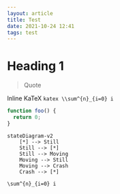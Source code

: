 ```yaml
---
layout: article
title: Test
date: 2021-10-24 12:41
tags: test
---
```


# Heading 1

> Quote

Inline KaTeX `katex \\sum^{n}_{i=0} i`

```js
function foo() {
  return 0;
}
```

```mermaid
stateDiagram-v2
    [*] --> Still
    Still --> [*]
    Still --> Moving
    Moving --> Still
    Moving --> Crash
    Crash --> [*]
```

```katex
\sum^{n}_{i=0} i
```
